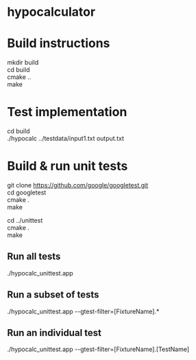 # hypocalculator  

# Build instructions    

mkdir build  
cd build  
cmake ..  
make  

# Test implementation  

cd build  
./hypocalc ../testdata/input1.txt output.txt  


# Build & run unit tests  

git clone https://github.com/google/googletest.git  
cd googletest  
cmake .  
make  

cd ../unittest  
cmake .  
make  


## Run all tests  
./hypocalc_unittest.app  

## Run a subset of tests  
./hypocalc_unittest.app --gtest-filter=[FixtureName].*  

## Run an individual test  
./hypocalc_unittest.app --gtest-filter=[FixtureName].[TestName]  



